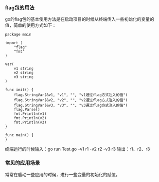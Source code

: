 ### flag包的用法

go的flag包的基本使用方法是在启动项目的时候从终端传入一些初始化的变量的值，简单的使用方式如下：


```
package main

import (
	"flag"
	"fmt"
)

var(
	v1 string
	v2 string
	v3 string
)

func init() {
	flag.StringVar(&v1, "v1", "", "v1通过flag方式注入的值")
	flag.StringVar(&v2, "v2", "", "v2通过flag方式注入的值")
	flag.StringVar(&v3, "v3", "", "v3通过flag方式注入的值")
	flag.Parse()
	fmt.Println(v1)
	fmt.Println(v2)
	fmt.Println(v3)
}

func main() {
}
```

终端运行的时候输入：go run Test.go -v1 r1 -v2 r2 -v3 r3
输出：r1、r2、r3



### 常见的应用场景

常常在启动一些应用的时候，进行一些变量的初始化的赋值。